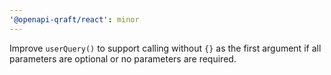 ```yaml
---
'@openapi-qraft/react': minor
---
```


Improve `userQuery()` to support calling without `{}` as the first argument if all parameters are optional or no parameters are required.
